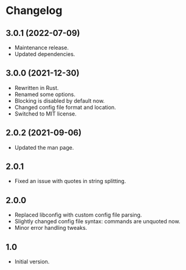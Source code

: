 # Changelog

## 3.0.1 (2022-07-09)
- Maintenance release.
- Updated dependencies.

## 3.0.0 (2021-12-30)
- Rewritten in Rust.
- Renamed some options.
- Blocking is disabled by default now.
- Changed config file format and location.
- Switched to MIT license.

## 2.0.2 (2021-09-06)
- Updated the man page.

## 2.0.1
- Fixed an issue with quotes in string splitting.

## 2.0.0
- Replaced libconfig with custom config file parsing.
- Slightly changed config file syntax: commands are unquoted now.
- Minor error handling tweaks.

## 1.0
- Initial version.
